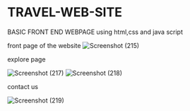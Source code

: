 # TRAVEL-WEB-SITE
BASIC FRONT END  WEBPAGE 
using html,css and java script 

front page of the website 
![Screenshot (215)](https://github.com/mayurbhat13/TRAVEL-WITH-US-/assets/154245469/284d2d0c-1c3f-4a43-a7bb-e49fddb23966)

explore page 


![Screenshot (217)](https://github.com/mayurbhat13/TRAVEL-WITH-US-/assets/154245469/47050125-8b2b-44eb-89ba-41fae89a5488)
![Screenshot (218)](https://github.com/mayurbhat13/TRAVEL-WITH-US-/assets/154245469/142c1fc9-6cf6-407e-88c2-93d311af9162)

contact us 


![Screenshot (219)](https://github.com/mayurbhat13/TRAVEL-WITH-US-/assets/154245469/c84cbd72-d294-4e11-82bf-d6a3532b37d9)
